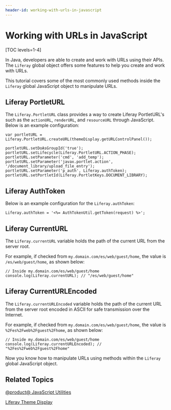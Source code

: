 ```yaml
---
header-id: working-with-urls-in-javascript
---
```


# Working with URLs in JavaScript

[TOC levels=1-4]

In Java, developers are able to create and work with URLs using their APIs. The 
`Liferay` global object offers some features to help you create and work with 
URLs.

This tutorial covers some of the most commonly used methods inside the 
`Liferay` global JavaScript object to manipulate URLs.

## Liferay PortletURL

The `Liferay.PortletURL` class provides a way to create Liferay PortletURL's 
such as the `actionURL`, `renderURL`, and `resourceURL` through JavaScript.
Below is an example configuration:

    var portletURL = Liferay.PortletURL.createURL(themeDisplay.getURLControlPanel());
    
    portletURL.setDoAsGroupId('true');
    portletURL.setLifecycle(Liferay.PortletURL.ACTION_PHASE);
    portletURL.setParameter('cmd', 'add_temp');
    portletURL.setParameter('javax.portlet.action', '/document_library/upload_file_entry');
    portletURL.setParameter('p_auth', Liferay.authToken);
    portletURL.setPortletId(Liferay.PortletKeys.DOCUMENT_LIBRARY);

## Liferay AuthToken

Below is an example configuration for the `Liferay.authToken`:

    Liferay.authToken = '<%= AuthTokenUtil.getToken(request) %>';

## Liferay CurrentURL

The `Liferay.currentURL` variable holds the path of the current URL from the 
server root.

For example, if checked from `my.domain.com/es/web/guest/home`, the value is
`/es/web/guest/home`, as shown below:

    // Inside my.domain.com/es/web/guest/home
    console.log(Liferay.currentURL); // "/es/web/guest/home"

## Liferay CurrentURLEncoded

The `Liferay.currentURLEncoded` variable holds the path of the current URL from 
the server root encoded in ASCII for safe transmission over the Internet.

For example, if checked from `my.domain.com/es/web/guest/home`, the value is
`%2Fes%2Fweb%2Fguest%2Fhome`, as shown below:

    // Inside my.domain.com/es/web/guest/home
    console.log(Liferay.currentURLEncoded); // "%2Fes%2Fweb%2Fguest%2Fhome"
 
Now you know how to manipulate URLs using methods within the `Liferay` global 
JavaScript object.

## Related Topics

[@product@ JavaScript Utilities](/docs/7-0/tutorials/-/knowledge_base/t/javascript-utilities)

[Liferay Theme Display](/docs/7-0/tutorials/-/knowledge_base/t/liferay-themedisplay)
